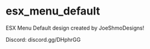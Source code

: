 # esx_menu_default
ESX Menu Default design created by JoeShmoDesigns!


Discord: discord.gg/DHphrGG
